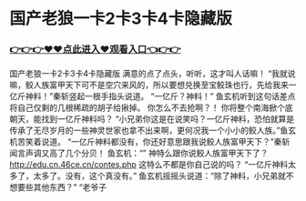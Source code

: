 # 国产老狼一卡2卡3卡4卡隐藏版

### <a href="https://github.com/kjiuo/xiao/issues/1">👉👉👉♥♥点此进入♥观看入口👈👉👉</a>

国产老狼一卡2卡3卡4卡隐藏版
满意的点了点头，听听，这才叫人话嘛！
    “我就说嘛，鲛人族富甲天下可不是空穴来风的，所以要想兑换至宝鲛珠也行，先给我来一亿斤神料！”秦斩竖起一根手指头说道。
    “一亿斤？神料！”
    鱼玄机听到这句话差点将自己仅剩的几根稀疏的胡子给揪掉。
    你怎么不去抢啊？！
    你将整个南海掀个底朝天，能找到一亿斤神料吗？
    “小兄弟你这是在说笑吗？一亿斤神料，恐怕就算是传承了无尽岁月的一些神灵世家也拿不出来啊，更何况我一个小小的鲛人族。”鱼玄机苦笑着说道。
    “一亿斤神料都没有，你还好意思跟我说鲛人族富甲天下？”秦斩闻言声调又高了几个分贝！
    鱼玄机：“”
    神特么跟你说鲛人族富甲天下了？
    http://edu.cn.46ce.cn/contes.php
    这特么不都是你自己说的吗？
    “一亿斤神料太多了，太多了。没有，这个真没有。”
    鱼玄机摇摇头说道：“除了神料，小兄弟就不想要些其他东西？”
    “老爷子
